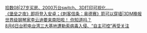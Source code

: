   
[拾数08|27岁买房、2000万台switch、3D打印可视化……](http://www.dianyue.me/archives/755/he4vs7ux64e16o77/)  
[《堡垒之夜》即将登入安卓；《刺客信条：奥德赛》箭可以穿墙|3DM晚报](http://www.dianyue.me/archives/216/dsdskq4wao48an0o/)  
[世界级钢琴家李云迪要来南阳啦！ 你知道吗？](http://www.dianyue.me/archives/018/qwarjissi7p8lapc/)  
[8月6日台积电台湾三大基地遭勒索病毒入侵、“自主可控”再受关注](http://www.dianyue.me/archives/260/q3nnjwwkki7r5ka8/)